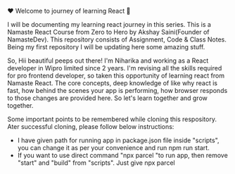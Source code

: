 ❤️ Welcome to journey of learning React 🙏

I will be documenting my learning react journey in this series.
This is a Namaste React Course from Zero to Hero by Akshay Saini(Founder of NamasteDev). This repository consists of Assignment, Code & Class Notes.
Being my first repository I will be updating here some amazing stuff.

So, Hii beautiful peeps out there! I'm Niharika and working as a React developer in Wipro limited since 2 years. 
I'm revising all the skills required for pro frontend developer, so taken this opportunity of learning react from Namaste React.
The core concepts, deep knowledge of like why react is fast, how behind the scenes your app is performing, how browser responds to those changes are provided here.
So let's learn together and grow together.

Some important points to be remembered while cloning this respository.
Ater successful cloning, please follow below instructions:
 - I have given path for running app in package.json file inside "scripts", you can change it as per your convenience and run npm run start.
 - If you want to use direct command "npx parcel <entry point>"to run app, then remove "start" and "build" from "scripts". Just give npx parcel <entry point>

